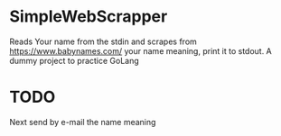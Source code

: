 # SimpleWebScrapper

Reads Your name from the stdin and scrapes from https://www.babynames.com/ your name meaning, print it to stdout. A dummy project to practice GoLang

# TODO
Next send by e-mail the name meaning
